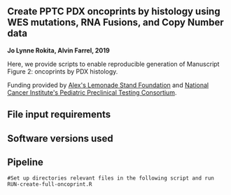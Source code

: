 ## Create PPTC PDX oncoprints by histology using WES mutations, RNA Fusions, and Copy Number data
<b>Jo Lynne Rokita, Alvin Farrel, 2019</b>

Here, we provide scripts to enable reproducible generation of Manuscript Figure 2: oncoprints by PDX histology.

Funding provided by <a href="https://www.alexslemonade.org" target="_blank"> Alex's Lemonade Stand Foundation</a> and <a href= "http://www.ncipptc.org/" target = "_blank"> National Cancer Institute's Pediatric Preclinical Testing Consortium</a>.

## File input requirements

## Software versions used

## Pipeline

```
#Set up directories relevant files in the following script and run
RUN-create-full-oncoprint.R
```

